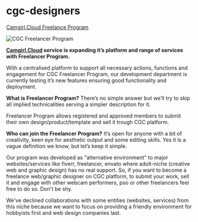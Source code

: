 # cgc-designers
[Camgirl.Cloud Freelance Program](https://camgirl.cloud/docs/designers/)

![CGC Freelancer Program](https://cgc-dan.github.io/cgc-designers/assets/cgc.jpg)

**[Camgirl.Cloud](https://camgirl.cloud/) service is expanding it’s platform and range of services with Freelancer Program.**

With a centralised platform to support all necessary actions, functions and engagement for CGC Freelancer Program, our development department is currently testing it’s new features ensuring good functionality and deployment.

**What is Freelancer Program?** 
There’s no simple answer but we’ll try to skip all implied technicalities serving a simpler description for it.

Freelancer Program allows registered and approved members to submit their own design/product/template and sell it trough CGC platform.

**Who can join the Freelancer Program?** 
It’s open for anyone with a bit of creativity, keen eye for aesthetic output and some editing skills. Yes it is a vague definition we know, but let’s keep it simple.

Our program was developed as "alternative environment" to major websites/services like fiverr, freelancer, envato where adult-niche (creative web and graphic design) has no real support. 
So, if you want to become a freelance web/graphic designer on CGC platform, to submit your work, sell it and engage with other webcam performers, pso or other freelancers feel free to do so. Don't be shy.

We've declined collaborations with some entities (websites, services) from this niche because we want to focus on providing a friendly environment for hobbyists first and web design companies last.
